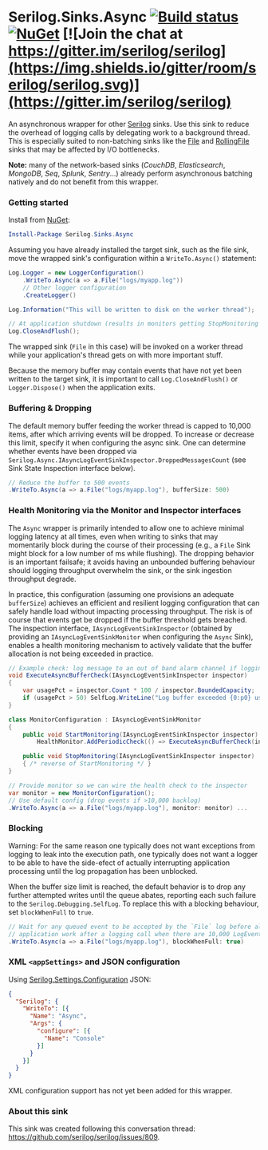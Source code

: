 # Serilog.Sinks.Async [![Build status](https://ci.appveyor.com/api/projects/status/gvk0wl7aows14spn?svg=true)](https://ci.appveyor.com/project/serilog/serilog-sinks-async) [![NuGet](https://img.shields.io/nuget/v/Serilog.Sinks.Async.svg)](https://www.nuget.org/packages/Serilog.Sinks.Async) [![Join the chat at https://gitter.im/serilog/serilog](https://img.shields.io/gitter/room/serilog/serilog.svg)](https://gitter.im/serilog/serilog)

An asynchronous wrapper for other [Serilog](https://serilog.net) sinks. Use this sink to reduce the overhead of logging calls by delegating work to a background thread. This is especially suited to non-batching sinks like the [File](https://github.com/serilog/serilog-sinks-file) and [RollingFile](https://github.com/serilog/serilog-sinks-rollingfile) sinks that may be affected by I/O bottlenecks.

**Note:** many of the network-based sinks (_CouchDB_, _Elasticsearch_, _MongoDB_, _Seq_, _Splunk_, _Sentry_...) already perform asynchronous batching natively and do not benefit from this wrapper.

### Getting started

Install from [NuGet](https://nuget.org/packages/serilog.sinks.async):

```powershell
Install-Package Serilog.Sinks.Async
```

Assuming you have already installed the target sink, such as the file sink, move the wrapped sink's configuration within a `WriteTo.Async()` statement:

```csharp
Log.Logger = new LoggerConfiguration()
    .WriteTo.Async(a => a.File("logs/myapp.log"))
    // Other logger configuration
    .CreateLogger()

Log.Information("This will be written to disk on the worker thread");

// At application shutdown (results in monitors getting StopMonitoring calls)
Log.CloseAndFlush();
```

The wrapped sink (`File` in this case) will be invoked on a worker thread while your application's thread gets on with more important stuff.

Because the memory buffer may contain events that have not yet been written to the target sink, it is important to call `Log.CloseAndFlush()` or `Logger.Dispose()` when the application exits.

### Buffering & Dropping

The default memory buffer feeding the worker thread is capped to 10,000 items, after which arriving events will be dropped. To increase or decrease this limit, specify it when configuring the async sink. One can determine whether events have been dropped via `Serilog.Async.IAsyncLogEventSinkInspector.DroppedMessagesCount` (see Sink State Inspection interface below).

```csharp
// Reduce the buffer to 500 events
.WriteTo.Async(a => a.File("logs/myapp.log"), bufferSize: 500)
```

### Health Monitoring via the Monitor and Inspector interfaces

The `Async` wrapper is primarily intended to allow one to achieve minimal logging latency at all times, even when writing to sinks that may momentarily block during the course of their processing (e.g., a `File` Sink might block for a low number of ms while flushing). The dropping behavior is an important failsafe; it avoids having an unbounded buffering behaviour should logging throughput overwhelm the sink, or the sink ingestion throughput degrade.

In practice, this configuration (assuming one provisions an adequate `bufferSize`) achieves an efficient and resilient logging configuration that can safely handle load without impacting processing throughput. The risk is of course that events get be dropped if the buffer threshold gets breached. The inspection interface, `IAsyncLogEventSinkInspector` (obtained by providing an `IAsyncLogEventSinkMonitor` when configuring the `Async` Sink), enables a health monitoring mechanism to actively validate that the buffer allocation is not being exceeded in practice.

```csharp
// Example check: log message to an out of band alarm channel if logging is showing signs of getting overwhelmed
void ExecuteAsyncBufferCheck(IAsyncLogEventSinkInspector inspector)
{
    var usagePct = inspector.Count * 100 / inspector.BoundedCapacity;
    if (usagePct > 50) SelfLog.WriteLine("Log buffer exceeded {0:p0} usage (limit: {1})", usagePct, inspector.BoundedCapacity);
}

class MonitorConfiguration : IAsyncLogEventSinkMonitor
{
    public void StartMonitoring(IAsyncLogEventSinkInspector inspector) =>
        HealthMonitor.AddPeriodicCheck(() => ExecuteAsyncBufferCheck(inspector));

    public void StopMonitoring(IAsyncLogEventSinkInspector inspector) 
    { /* reverse of StartMonitoring */ }
}

// Provide monitor so we can wire the health check to the inspector
var monitor = new MonitorConfiguration();
// Use default config (drop events if >10,000 backlog)
.WriteTo.Async(a => a.File("logs/myapp.log"), monitor: monitor) ...
```

### Blocking

Warning: For the same reason one typically does not want exceptions from logging to leak into the execution path, one typically does not want a logger to be able to have the side-efect of actually interrupting application processing until the log propagation has been unblocked.

When the buffer size limit is reached, the default behavior is to drop any further attempted writes until the queue abates, reporting each such failure to the `Serilog.Debugging.SelfLog`. To replace this with a blocking behaviour, set `blockWhenFull` to `true`.

```csharp
// Wait for any queued event to be accepted by the `File` log before allowing the calling thread to resume its
// application work after a logging call when there are 10,000 LogEvents awaiting ingestion by the pipeline
.WriteTo.Async(a => a.File("logs/myapp.log"), blockWhenFull: true)
```

### XML `<appSettings>` and JSON configuration

Using [Serilog.Settings.Configuration](https://github.com/serilog/serilog-settings-configuration) JSON:

```json
{
  "Serilog": {
    "WriteTo": [{
      "Name": "Async",
      "Args": {
        "configure": [{
          "Name": "Console"
        }]
      }
    }]
  }
}
```

XML configuration support has not yet been added for this wrapper.

### About this sink

This sink was created following this conversation thread: https://github.com/serilog/serilog/issues/809.
